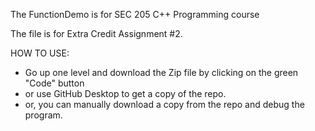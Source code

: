 The FunctionDemo is for SEC 205 C++ Programming course

The file is for Extra Credit Assignment #2.

HOW TO USE:

- Go up one level and download the Zip file by clicking on the green "Code" button
- or use GitHub Desktop to get a copy of the repo.
- or, you can manually download a copy from the repo and debug the program.

